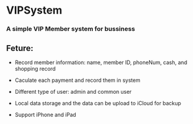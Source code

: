 # VIPSystem

### A simple VIP Member system for bussiness

## Feture:

- Record member information: name, member ID, phoneNum, cash, and shopping record

- Caculate each payment and record them in system

- Different type of user: admin and common user

- Local data storage and the data can be upload to iCloud for backup

- Support iPhone and iPad
